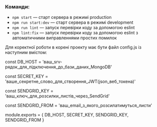 ### Команди:

- `npm start` &mdash; старт сервера в режимі production
- `npm run start:dev` &mdash; старт сервера в режимі development
- `npm run lint` &mdash; запуск перевірки коду за допомогою eslint
- `npm lint:fix` &mdash; запуск перевірки коду за допомогою eslint з автоматичними виправленнями простих помилок

Для коректної роботи в корені проекту має бути файл config.js із наступним вмістом:

const DB_HOST = 'ваш_srv-рядок_для_підключення_до_бази_даних_MongoDB'

const SECRET_KEY = 'ваше_секретне_слово_для_створення_JWT(json_веб_токена)'

const SENDGRID_KEY = 'ваш_ключ_для_розсилки_листів_через_SendGrid'

const SENDGRID_FROM = 'ваш_email_з_якого_розсилатимуться_листи'

module.exports = {
  DB_HOST,
  SECRET_KEY,
  SENDGRID_KEY,
  SENDGRID_FROM
}

